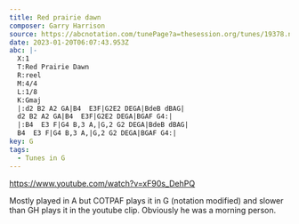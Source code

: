 ```yaml
---
title: Red prairie dawn
composer: Garry Harrison
source: https://abcnotation.com/tunePage?a=thesession.org/tunes/19378.no-ext/0001
date: 2023-01-20T06:07:43.953Z
abc: |-
  X:1
  T:Red Prairie Dawn
  R:reel
  M:4/4
  L:1/8
  K:Gmaj
  |:d2 B2 A2 GA|B4  E3F|G2E2 DEGA|BdeB dBAG|
  d2 B2 A2 GA|B4  E3F|G2E2 DEGA|BGAF G4:|
  |:B4  E3 F|G4 B,3 A,|G,2 G2 DEGA|BdeB dBAG|
  B4  E3 F|G4 B,3 A,|G,2 G2 DEGA|BGAF G4:|
key: G
tags:
  - Tunes in G
---
```

https://www.youtube.com/watch?v=xF90s_DehPQ

Mostly played in A but COTPAF plays it in G (notation modified) and slower than GH plays it in the youtube clip. Obviously he was a morning person.
